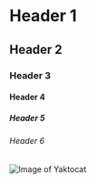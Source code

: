 # Header 1
## Header 2
### Header 3
#### Header 4
##### Header 5
###### Header 6 

![Image of Yaktocat](https://octodex.github.com/images/yaktocat.png)
